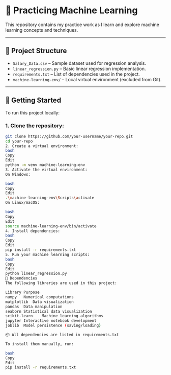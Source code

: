 # 📘 Practicing Machine Learning

This repository contains my practice work as I learn and explore machine learning concepts and techniques.

---

## 📁 Project Structure

- `Salary_Data.csv` – Sample dataset used for regression analysis.
- `linear_regression.py` – Basic linear regression implementation.
- `requirements.txt` – List of dependencies used in the project.
- `machine-learning-env/` – Local virtual environment (excluded from Git).

---

## 🚀 Getting Started

To run this project locally:

### 1. Clone the repository:

```bash
git clone https://github.com/your-username/your-repo.git
cd your-repo
2. Create a virtual environment:
bash
Copy
Edit
python -m venv machine-learning-env
3. Activate the virtual environment:
On Windows:

bash
Copy
Edit
.\machine-learning-env\Scripts\activate
On Linux/macOS:

bash
Copy
Edit
source machine-learning-env/bin/activate
4. Install dependencies:
bash
Copy
Edit
pip install -r requirements.txt
5. Run your machine learning scripts:
bash
Copy
Edit
python linear_regression.py
🧠 Dependencies
The following libraries are used in this project:

Library	Purpose
numpy	Numerical computations
matplotlib	Data visualization
pandas	Data manipulation
seaborn	Statistical data visualization
scikit-learn	Machine learning algorithms
jupyter	Interactive notebook development
joblib	Model persistence (saving/loading)

📦 All dependencies are listed in requirements.txt

To install them manually, run:

bash
Copy
Edit
pip install -r requirements.txt
